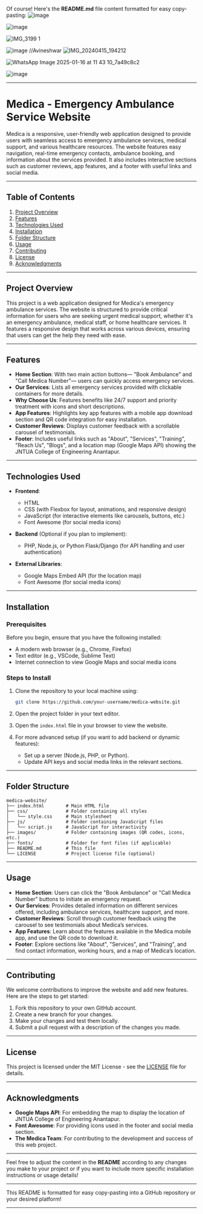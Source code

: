 Of course! Here's the **README.md** file content formatted for easy copy-pasting:
![image](https://github.com/user-attachments/assets/3e5ae896-a5a9-45ae-875a-e9c998639c6e)

![image](https://github.com/user-attachments/assets/18f3abfe-7f66-4c1e-9efa-bb52b45fe45c)



![IMG_3199 1](https://github.com/user-attachments/assets/1fc93ba8-e274-48b1-b7a5-e3278036ae63)

![image](https://github.com/user-attachments/assets/5a436505-03c0-4637-8137-62eb3f029118)
//Avineshwar
![IMG_20240415_194212](https://github.com/user-attachments/assets/7fc6a861-0811-4941-aed1-4ce164896b36)




![WhatsApp Image 2025-01-16 at 11 43 10_7a49c8c2](https://github.com/user-attachments/assets/ed55a86b-929a-4940-b152-ac5fa109066b)

![image](https://github.com/user-attachments/assets/3875fbfa-1fe2-44f7-a274-f3eff6b97dbc)



---

# Medica - Emergency Ambulance Service Website

Medica is a responsive, user-friendly web application designed to provide users with seamless access to emergency ambulance services, medical support, and various healthcare resources. The website features easy navigation, real-time emergency contacts, ambulance booking, and information about the services provided. It also includes interactive sections such as customer reviews, app features, and a footer with useful links and social media.

---

## Table of Contents

1. [Project Overview](#project-overview)
2. [Features](#features)
3. [Technologies Used](#technologies-used)
4. [Installation](#installation)
5. [Folder Structure](#folder-structure)
6. [Usage](#usage)
7. [Contributing](#contributing)
8. [License](#license)
9. [Acknowledgments](#acknowledgments)

---

## Project Overview

This project is a web application designed for Medica's emergency ambulance services. The website is structured to provide critical information for users who are seeking urgent medical support, whether it's an emergency ambulance, medical staff, or home healthcare services. It features a responsive design that works across various devices, ensuring that users can get the help they need with ease.

---

## Features

- **Home Section**: With two main action buttons— "Book Ambulance" and "Call Medica Number"— users can quickly access emergency services.
- **Our Services**: Lists all emergency services provided with clickable containers for more details.
- **Why Choose Us**: Features benefits like 24/7 support and priority treatment with icons and short descriptions.
- **App Features**: Highlights key app features with a mobile app download section and QR code integration for easy installation.
- **Customer Reviews**: Displays customer feedback with a scrollable carousel of testimonials.
- **Footer**: Includes useful links such as "About", "Services", "Training", "Reach Us", "Blogs", and a location map (Google Maps API) showing the JNTUA College of Engineering Anantapur.

---

## Technologies Used

- **Frontend**:
  - HTML
  - CSS (with Flexbox for layout, animations, and responsive design)
  - JavaScript (for interactive elements like carousels, buttons, etc.)
  - Font Awesome (for social media icons)

- **Backend** (Optional if you plan to implement):
  - PHP, Node.js, or Python Flask/Django (for API handling and user authentication)

- **External Libraries**:
  - Google Maps Embed API (for the location map)
  - Font Awesome (for social media icons)
  
---

## Installation

### Prerequisites

Before you begin, ensure that you have the following installed:

- A modern web browser (e.g., Chrome, Firefox)
- Text editor (e.g., VSCode, Sublime Text)
- Internet connection to view Google Maps and social media icons

### Steps to Install

1. Clone the repository to your local machine using:
   ```bash
   git clone https://github.com/your-username/medica-website.git
   ```

2. Open the project folder in your text editor.

3. Open the `index.html` file in your browser to view the website.

4. For more advanced setup (if you want to add backend or dynamic features):
   - Set up a server (Node.js, PHP, or Python).
   - Update API keys and social media links in the relevant sections.

---

## Folder Structure

```
medica-website/
├── index.html        # Main HTML file
├── css/              # Folder containing all styles
│   └── style.css     # Main stylesheet
├── js/               # Folder containing JavaScript files
│   └── script.js     # JavaScript for interactivity
├── images/           # Folder containing images (QR codes, icons, etc.)
├── fonts/            # Folder for font files (if applicable)
├── README.md         # This file
└── LICENSE           # Project license file (optional)
```

---

## Usage

- **Home Section**: Users can click the "Book Ambulance" or "Call Medica Number" buttons to initiate an emergency request.
- **Our Services**: Provides detailed information on different services offered, including ambulance services, healthcare support, and more.
- **Customer Reviews**: Scroll through customer feedback using the carousel to see testimonials about Medica’s services.
- **App Features**: Learn about the features available in the Medica mobile app, and use the QR code to download it.
- **Footer**: Explore sections like "About", "Services", and "Training", and find contact information, working hours, and a map of Medica’s location.

---

## Contributing

We welcome contributions to improve the website and add new features. Here are the steps to get started:

1. Fork this repository to your own GitHub account.
2. Create a new branch for your changes.
3. Make your changes and test them locally.
4. Submit a pull request with a description of the changes you made.

---

## License

This project is licensed under the MIT License - see the [LICENSE](LICENSE) file for details.

---

## Acknowledgments

- **Google Maps API**: For embedding the map to display the location of JNTUA College of Engineering Anantapur.
- **Font Awesome**: For providing icons used in the footer and social media section.
- **The Medica Team**: For contributing to the development and success of this web project.

---

Feel free to adjust the content in the **README** according to any changes you make to your project or if you want to include more specific installation instructions or usage details!

---

This README is formatted for easy copy-pasting into a GitHub repository or your desired platform!

---

